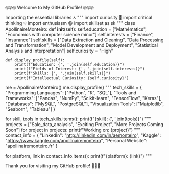 🤓🤓🤓 Welcome to My GitHub Profile! 🤓🤓🤓

Importing the essential libraries 🔝
"""
import curiosity 🧐
import critical thinking 💡
import enthusiasm 😃
import skillset as sk
"""
class ApollinaireMonteiro:
    def __init__(self):
        self.education = ["Mathématics", "Economics with computer science minor"]
        self.interests = ["Finance", "Insurance"]
        self.skills = ["Data Extraction and Cleaning", "Data Processing and Transformation", "Model Development and Deployment", "Statistical Analysis and Interpretation"]
        self.curiosity = "High"
    
    def display_profile(self):
        print(f"Education: {', '.join(self.education)}")
        print(f"Fields of Interest: {', '.join(self.interests)}")
        print(f"Skills: {', '.join(self.skills)}")
        print(f"Intellectual Curiosity: {self.curiosity}")
        
me = ApollinaireMonteiro()
me.display_profile()
"""
tech_skills = {
    "Programming Languages": ["Python", "R", "SQL"],
    "Tools and Frameworks": ["Pandas", "NumPy", "Scikit-learn", "TensorFlow", "Keras"],
    "Databases": ["MySQL", "PostgreSQL"],
    "Visualization Tools": ["Matplotlib", "Seaborn", "Tableau"]
}

for skill, tools in tech_skills.items():
    print(f"{skill}: {', '.join(tools)}")
"""
projects = ["Sale_data_analysis", "Exciting Project", "More Projects Coming Soon"]
for project in projects:
    print(f"Working on: {project}")
"""
contact_info = {
    "LinkedIn": "http://linkedin.com/in/aemonteiro",
    "Kaggle": "https://www.kaggle.com/apollinairemonteiro",
    "Personal Website": "apollinairemonteiro.fr"
}

for platform, link in contact_info.items():
    print(f"{platform}: {link}")
"""

Thank you for visiting my GitHub profile! 🚀🚀🚀







